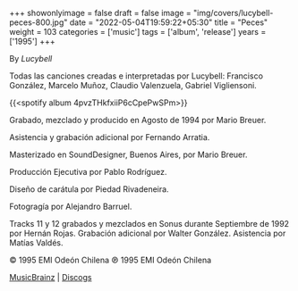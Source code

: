 +++
showonlyimage = false
draft = false
image = "img/covers/lucybell-peces-800.jpg"
date = "2022-05-04T19:59:22+05:30"
title = "Peces"
weight = 103
categories = ['music']
tags = ['album', 'release']
years = ['1995']
+++

By _Lucybell_

<!--more-->

Todas las canciones creadas e interpretadas por Lucybell: Francisco González, Marcelo Muñoz, Claudio Valenzuela, Gabriel Vigliensoni.

{{<spotify album 4pvzTHkfxiiP6cCpePwSPm>}}
 

Grabado, mezclado y producido en Agosto de 1994 por Mario Breuer.

Asistencia y grabación adicional por Fernando Arratia.

Masterizado en SoundDesigner, Buenos Aires, por Mario Breuer.

Producción Ejecutiva por Pablo Rodríguez.

Diseño de carátula por Piedad Rivadeneira.

Fotogragía por Alejandro Barruel.

Tracks 11 y 12 grabados y mezclados en Sonus durante Septiembre de 1992 por Hernán Rojas. Grabación adicional por Walter González. Asistencia por Matías Valdés.

© 1995 EMI Odeón Chilena ℗ 1995 EMI Odeón Chilena

[MusicBrainz](https://musicbrainz.org/release-group/16312c61-b516-4a60-bc04-913f73cf6dc6) | [Discogs](https://www.discogs.com/Lucybell-Peces/master/631232)
